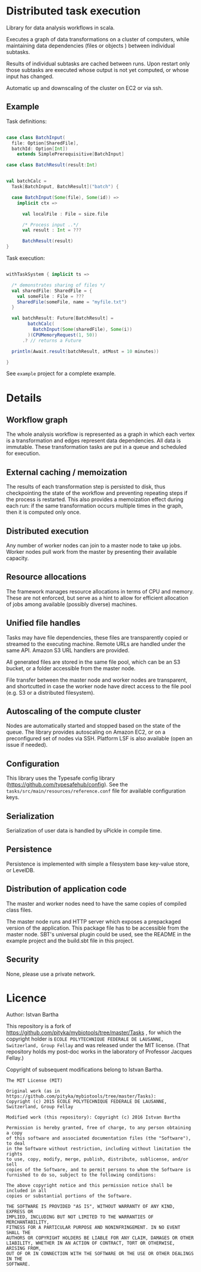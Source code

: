 # Distributed task execution
Library for data analysis workflows in scala.

Executes a graph of data transformations on a cluster of computers,
while maintaining data dependencies (files or objects ) between individual subtasks.

Results of individual subtasks are cached between runs. Upon restart only those subtasks are executed
whose output is not yet computed, or whose input has changed.

Automatic up and downscaling of the cluster on EC2 or via ssh.

## Example

Task definitions:

```scala

case class BatchInput(
  file: Option[SharedFile],
  batchId: Option[Int])
    extends SimplePrerequisitive[BatchInput]

case class BatchResult(result:Int)


val batchCalc =
  Task[BatchInput, BatchResult]("batch") {

  case BatchInput(Some(file), Some(id)) =>
    implicit ctx =>

      val localFile : File = size.file

      /* Process input ..*/
      val result : Int = ???

      BatchResult(result)
}
```

Task execution:

```scala

withTaskSystem { implicit ts =>

  /* demonstrates sharing of files */
  val sharedFile: SharedFile = {
    val someFile : File = ???
    SharedFile(someFile, name = "myfile.txt")
  }

  val batchResult: Future[BatchResult] =    
        batchCalc(
          BatchInput(Some(sharedFile), Some(i))
        )(CPUMemoryRequest(1, 50))
      .? // returns a Future

  println(Await.result(batchResult, atMost = 10 minutes))

}

```

See `example` project for a complete example.

# Details

## Workflow graph

The whole analysis workflow is represented as a graph in which each vertex is a transformation and
edges represent data dependencies. All data is immutable. These transformation tasks are put in a queue and scheduled for execution.

## External caching / memoization

The results of each transformation step is persisted to disk, thus checkpointing the state of the workflow and preventing repeating steps if the process is restarted.
This also provides a memoization effect during each run:
if the same transformation occurs multiple times in the graph, then it is computed only once.

## Distributed execution

Any number of worker nodes can join to a master node to take up jobs.
Worker nodes pull work from the master by presenting their available capacity.

## Resource allocations

The framework manages resource allocations in terms of CPU and memory.
These are not enforced, but serve as a hint to allow for efficient allocation of jobs among
available (possibly diverse) machines.

## Unified file handles

Tasks may have file dependencies, these files are transparently copied or streamed to the executing machine. Remote URLs are handled under the same API. Amazon S3 URL handlers are provided.

All generated files are stored in the same file pool, which can be an S3 bucket, or a folder
accessible from the master node.

File transfer between the master node and worker nodes are transparent, and shortcutted in case the worker node have direct access to the file pool (e.g. S3 or a distributed filesystem).

## Autoscaling of the compute cluster

Nodes are automatically started and stopped based on the state of the queue.
The library provides autoscaling on Amazon EC2, or on a preconfigured set of nodes via SSH.
Platform LSF is also available (open an issue if needed).

## Configuration

This library uses the Typesafe config library (https://github.com/typesafehub/config).
See the `tasks/src/main/resources/reference.conf` file for available configuration keys.

## Serialization

Serialization of user data is handled by uPickle in compile time.

## Persistence

Persistence is implemented with simple a filesystem base key-value store, or LevelDB.

## Distribution of application code

The master and worker nodes need to have the same copies of compiled class files.

The master node runs and HTTP server which exposes a prepackaged version of the application.
This package file has to be accessible from the master node.
SBT's universal plugin could be used, see the README in the example project and the build.sbt file in this project.

## Security

None, please use a private network.

# Licence

Author: Istvan Bartha

This repository is a fork of https://github.com/pityka/mybiotools/tree/master/Tasks , for which the copyright holder is `ECOLE POLYTECHNIQUE FEDERALE DE LAUSANNE, Switzerland, Group Fellay` and was released under the MIT license. (That repository holds my post-doc works in the laboratory of Professor Jacques Fellay.)

Copyright of subsequent modifications belong to Istvan Bartha.

```
The MIT License (MIT)

Original work (as in https://github.com/pityka/mybiotools/tree/master/Tasks):
Copyright (c) 2015 ECOLE POLYTECHNIQUE FEDERALE DE LAUSANNE, Switzerland, Group Fellay

Modified work (this repository): Copyright (c) 2016 Istvan Bartha

Permission is hereby granted, free of charge, to any person obtaining a copy
of this software and associated documentation files (the "Software"), to deal
in the Software without restriction, including without limitation the rights
to use, copy, modify, merge, publish, distribute, sublicense, and/or sell
copies of the Software, and to permit persons to whom the Software is
furnished to do so, subject to the following conditions:

The above copyright notice and this permission notice shall be included in all
copies or substantial portions of the Software.

THE SOFTWARE IS PROVIDED "AS IS", WITHOUT WARRANTY OF ANY KIND, EXPRESS OR
IMPLIED, INCLUDING BUT NOT LIMITED TO THE WARRANTIES OF MERCHANTABILITY,
FITNESS FOR A PARTICULAR PURPOSE AND NONINFRINGEMENT. IN NO EVENT SHALL THE
AUTHORS OR COPYRIGHT HOLDERS BE LIABLE FOR ANY CLAIM, DAMAGES OR OTHER
LIABILITY, WHETHER IN AN ACTION OF CONTRACT, TORT OR OTHERWISE, ARISING FROM,
OUT OF OR IN CONNECTION WITH THE SOFTWARE OR THE USE OR OTHER DEALINGS IN THE
SOFTWARE.
```

